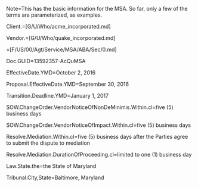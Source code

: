 Note=This has the basic information for the MSA.  So far, only a few of the terms are parameterized, as examples.

Client.=[G/U/Who/acme_incorporated.md]

Vendor.=[G/U/Who/quake_incorporated.md]

=[F/US/00/Agt/Service/MSA/ABA/Sec/0.md]

Doc.GUID=13592357-AcQuMSA

EffectiveDate.YMD=October 2, 2016

Proposal.EffectiveDate.YMD=September 30, 2016

Transition.Deadline.YMD=January 1, 2017

SOW.ChangeOrder.VendorNoticeOfNonDeMinimis.Within.cl=five (5) business days

SOW.ChangeOrder.VendorNoticeOfImpact.Within.cl=five (5) business days

Resolve.Mediation.Within.cl=five (5) business days after the Parties agree to submit the dispute to mediation

Resolve.Mediation.DurationOfProceeding.cl=limited to one (1) business day

Law.State.the=the State of Maryland

Tribunal.City,State=Baltimore, Maryland
